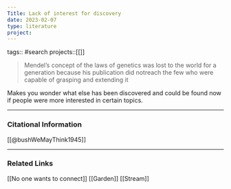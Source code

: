 ```yaml
---
Title: Lack of interest for discovery
date: 2023-02-07
type: literature
project:
---
```

tags:: #search
projects::[[]]


> Mendel’s concept of the laws of genetics was lost to the world for a generation because his publication did notreach the few who were capable of grasping and extending it

Makes you wonder what else has been discovered and could be found now if people were more interested in certain topics.

---
### Citational Information

[[@bushWeMayThink1945]]

---

### Related Links

[[No one wants to connect]]
[[Garden]]
[[Stream]]